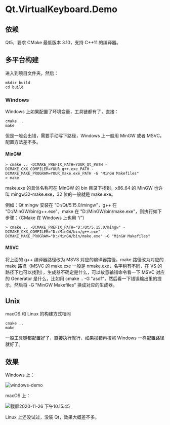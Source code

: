 # Qt.VirtualKeyboard.Demo

## 依赖

Qt5，要求 CMake 最低版本 3.10，支持 C++11 的编译器。

## 多平台构建

进入到项目文件夹，然后：

```
mkdir build
cd build
```

### Windows

Windows 上如果配置了环境变量，工具链都有了，直接：

```
cmake ..
make
```

但是一般会出错，需要手动写下路径，Windows 上一般用 MinGW 或者 MSVC，配置方法差不多。

#### MinGW

```
> cmake .. -DCMAKE_PREFIX_PATH=YOUR_Qt_PATH -DCMAKE_CXX_COMPILER=YOUR_g++.exe_PATH -DCMAKE_MAKE_PROGRAM=YOUR_make.exe_PATH -G "MinGW Makefiles"
> make 
```

make.exe 的具体名称可在 MinGW 的 bin 目录下找到，x86_64 的 MinGW 也许叫 mingw32-make.exe，32 位的一般就是 make.exe。

例如：Qt mingw 安装在 "D:/Qt/5.15.0/mingw"，g++ 在 "D:/MinGW/bin/g++.exe"，make 在 "D:/MinGW/bin/make.exe"，则执行如下步骤：（CMake 在 Windows 上也用 “/”）

```
> cmake .. -DCMAKE_PREFIX_PATH="D:/Qt/5.15.0/mingw" -DCMAKE_CXX_COMPILER="D:/MinGW/bin/g++.exe" -DCMAKE_MAKE_PROGRAM="D:/MinGW/bin/make.exe" -G "MinGW Makefiles"
```

#### MSVC

将上面的 g++ 编译器路径改为 MSVS 对应的编译器路径，make 路径改为对应的 make 路径（MSVC 的 make.exe 一般是 nmake.exe，名字稍有不同，在 VS 的路径下也可以找到），生成器不确定是什么，可以故意输错命令看一下 MSVC 对应的 Generator 是什么，比如用 cmake .. -G "asdf"，然后看一下错误输出里的提示，然后将 -G "MinGW Makefiles" 换成对应的生成器。

## Unix

macOS 和 Linux 的构建方式相同

```
cmake ..
make
```

一般工具链都配置好了，直接执行就行，如果报错再按照 Windows 一样配置路径就好了。

## 效果

Windows 上：

![windows-demo](https://tva1.sinaimg.cn/large/0081Kckwly1gl2xov0effj31hc0u0gtp.jpg)

macOS 上：

![截屏2020-11-26 下午10.15.45](https://tva1.sinaimg.cn/large/0081Kckwly1gl2xp5xfhuj31c00u0e86.jpg)

Linux 上还没试过，没装 Qt，效果大概差不多。